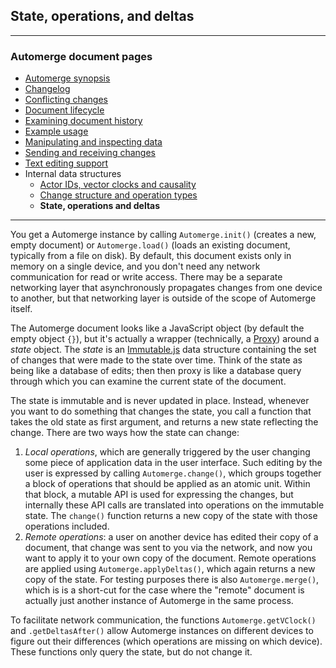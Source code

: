 ## State, operations, and deltas

---
### Automerge document pages
* [Automerge synopsis](https://github.com/restarian/automerge/blob/brace_document/docs/automerge_synopsis.md)
* [Changelog](https://github.com/restarian/automerge/blob/brace_document/docs/changelog.md)
* [Conflicting changes](https://github.com/restarian/automerge/blob/brace_document/docs/conflicting_changes.md)
* [Document lifecycle](https://github.com/restarian/automerge/blob/brace_document/docs/document_lifecycle.md)
* [Examining document history](https://github.com/restarian/automerge/blob/brace_document/docs/examining_document_history.md)
* [Example usage](https://github.com/restarian/automerge/blob/brace_document/docs/example_usage.md)
* [Manipulating and inspecting data](https://github.com/restarian/automerge/blob/brace_document/docs/manipulating_and_inspecting_data.md)
* [Sending and receiving changes](https://github.com/restarian/automerge/blob/brace_document/docs/sending_and_receiving_changes.md)
* [Text editing support](https://github.com/restarian/automerge/blob/brace_document/docs/text_editing_support.md)
* Internal data structures
  * [Actor IDs, vector clocks and causality](https://github.com/restarian/automerge/blob/brace_document/docs/internal_data_structures/actor_IDs,_vector_clocks_and_causality.md)
  * [Change structure and operation types](https://github.com/restarian/automerge/blob/brace_document/docs/internal_data_structures/change_structure_and_operation_types.md)
  * **State, operations and deltas**

---

You get a Automerge instance by calling `Automerge.init()` (creates a new, empty
document) or `Automerge.load()` (loads an existing document, typically from
a file on disk). By default, this document exists only in memory on a single
device, and you don't need any network communication for read or write access.
There may be a separate networking layer that asynchronously propagates changes
from one device to another, but that networking layer is outside of the scope of
Automerge itself.

The Automerge document looks like a JavaScript object (by default the empty
object `{}`), but it's actually a wrapper (technically, a
[Proxy](https://developer.mozilla.org/en-US/docs/Web/JavaScript/Reference/Global_Objects/Proxy))
around a *state* object. The *state* is an
[Immutable.js](http://facebook.github.io/immutable-js/) data structure
containing the set of changes that were made to the state over time. Think of
the state as being like a database of edits; then then proxy is like a database
query through which you can examine the current state of the document.

The state is immutable and is never updated in place. Instead, whenever you want
to do something that changes the state, you call a function that takes the old
state as first argument, and returns a new state reflecting the change. There
are two ways how the state can change:

1. *Local operations*, which are generally triggered by the user changing some
   piece of application data in the user interface. Such editing by the user is
   expressed by calling `Automerge.change()`, which groups together a block
   of operations that should be applied as an atomic unit. Within that block, a
   mutable API is used for expressing the changes, but internally these API
   calls are translated into operations on the immutable state. The
   `change()` function returns a new copy of the state with those operations
   included.
2. *Remote operations*: a user on another device has edited their copy of
   a document, that change was sent to you via the network, and now you want
   to apply it to your own copy of the document. Remote operations are applied
   using `Automerge.applyDeltas()`, which again returns a new copy of the
   state. For testing purposes there is also `Automerge.merge()`, which is
   is a short-cut for the case where the "remote" document is actually just
   another instance of Automerge in the same process.

To facilitate network communication, the functions `Automerge.getVClock()` and
`.getDeltasAfter()` allow Automerge instances on different devices to figure out
their differences (which operations are missing on which device). These
functions only query the state, but do not change it.

